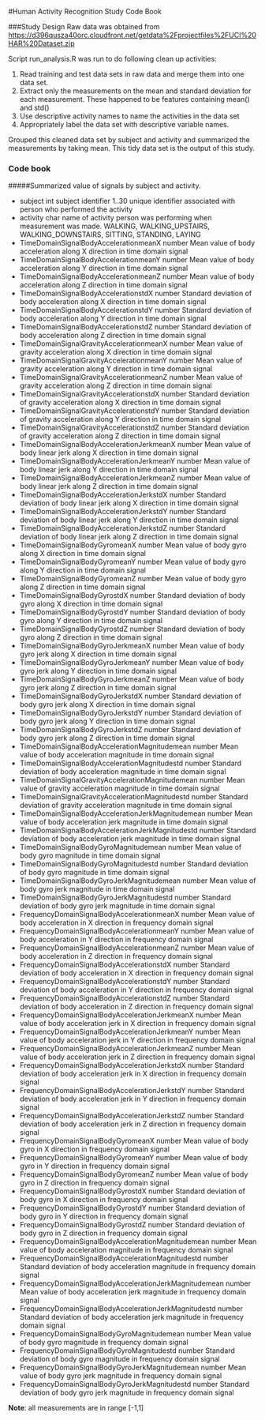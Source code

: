 #Human Activity Recognition Study Code Book

###Study Design
Raw data was obtained from https://d396qusza40orc.cloudfront.net/getdata%2Fprojectfiles%2FUCI%20HAR%20Dataset.zip 

Script run_analysis.R was run to do following clean up activities:
1. Read training and test data sets in raw data and merge them into one data set.
2. Extract only the measurements on the mean and standard deviation for each measurement. These happened to be features containing mean() and std()
3. Use descriptive activity names to name the activities in the data set
4. Appropriately label the data set with descriptive variable names.

Grouped this cleaned data set by subject and activity and summarized the measurements by taking mean. This tidy data set is the output of this study.

### Code book

#####Summarized value of signals by subject and activity. 
* subject                                                int
subject identifier
1..30 unique identifier associated with person who performed the activity
* activity                                               char
name of activity person was performing when measurement was made.
WALKING, WALKING_UPSTAIRS, WALKING_DOWNSTAIRS, SITTING, STANDING, LAYING
* TimeDomainSignalBodyAccelerationmeanX                  number
Mean value of body acceleration along X direction in time domain signal
* TimeDomainSignalBodyAccelerationmeanY                  number
Mean value of body acceleration along Y direction in time domain signal
* TimeDomainSignalBodyAccelerationmeanZ                  number
Mean value of body acceleration along Z direction in time domain signal
* TimeDomainSignalBodyAccelerationstdX                   number
Standard deviation of body acceleration along X direction in time domain signal
* TimeDomainSignalBodyAccelerationstdY                   number
Standard deviation of body acceleration along Y direction in time domain signal
* TimeDomainSignalBodyAccelerationstdZ                   number
Standard deviation of body acceleration along Z direction in time domain signal
* TimeDomainSignalGravityAccelerationmeanX               number
Mean value of gravity acceleration along X direction in time domain signal
* TimeDomainSignalGravityAccelerationmeanY               number
Mean value of gravity acceleration along Y direction in time domain signal
* TimeDomainSignalGravityAccelerationmeanZ               number
Mean value of gravity acceleration along Z direction in time domain signal
* TimeDomainSignalGravityAccelerationstdX                number
Standard deviation of gravity acceleration along X direction in time domain signal
* TimeDomainSignalGravityAccelerationstdY                number
Standard deviation of gravity acceleration along Y direction in time domain signal
* TimeDomainSignalGravityAccelerationstdZ                number
Standard deviation of gravity acceleration along Z direction in time domain signal
* TimeDomainSignalBodyAccelerationJerkmeanX              number
Mean value of  body linear jerk along X direction in time domain signal
* TimeDomainSignalBodyAccelerationJerkmeanY              number
Mean value of  body linear jerk along Y direction in time domain signal
* TimeDomainSignalBodyAccelerationJerkmeanZ              number
Mean value of  body linear jerk along Z direction in time domain signal
* TimeDomainSignalBodyAccelerationJerkstdX               number
Standard deviation of  body linear jerk along X direction in time domain signal
* TimeDomainSignalBodyAccelerationJerkstdY               number
Standard deviation of  body linear jerk along Y direction in time domain signal
* TimeDomainSignalBodyAccelerationJerkstdZ               number
Standard deviation of  body linear jerk along Z direction in time domain signal
* TimeDomainSignalBodyGyromeanX                          number
Mean value of  body gyro along X direction in time domain signal
* TimeDomainSignalBodyGyromeanY                          number
Mean value of  body gyro along Y direction in time domain signal
* TimeDomainSignalBodyGyromeanZ                          number
Mean value of  body gyro along Z direction in time domain signal
* TimeDomainSignalBodyGyrostdX                           number
Standard deviation of  body gyro along X direction in time domain signal
* TimeDomainSignalBodyGyrostdY                           number
Standard deviation of  body gyro along Y direction in time domain signal
* TimeDomainSignalBodyGyrostdZ                           number
Standard deviation of  body gyro along Z direction in time domain signal
* TimeDomainSignalBodyGyroJerkmeanX                      number
Mean value of  body gyro jerk along X direction in time domain signal
* TimeDomainSignalBodyGyroJerkmeanY                      number
Mean value of  body gyro jerk along Y direction in time domain signal
* TimeDomainSignalBodyGyroJerkmeanZ                      number
Mean value of  body gyro jerk along Z direction in time domain signal
* TimeDomainSignalBodyGyroJerkstdX                       number
Standard deviation of  body gyro jerk along X direction in time domain signal
* TimeDomainSignalBodyGyroJerkstdY                       number
Standard deviation of  body gyro jerk along Y direction in time domain signal
* TimeDomainSignalBodyGyroJerkstdZ                       number
Standard deviation of  body gyro jerk along Z direction in time domain signal
* TimeDomainSignalBodyAccelerationMagnitudemean          number
Mean value of  body acceleration magnitude in time domain signal
* TimeDomainSignalBodyAccelerationMagnitudestd           number
Standard deviation of  body acceleration magnitude in time domain signal
* TimeDomainSignalGravityAccelerationMagnitudemean       number
Mean value of  gravity acceleration magnitude in time domain signal
* TimeDomainSignalGravityAccelerationMagnitudestd        number
Standard deviation of  gravity acceleration magnitude in time domain signal
* TimeDomainSignalBodyAccelerationJerkMagnitudemean      number
Mean value of  body acceleration jerk magnitude in time domain signal
* TimeDomainSignalBodyAccelerationJerkMagnitudestd       number
Standard deviation of  body acceleration jerk magnitude in time domain signal
* TimeDomainSignalBodyGyroMagnitudemean                  number
Mean value of  body gyro magnitude in time domain signal
* TimeDomainSignalBodyGyroMagnitudestd                   number
Standard deviation of  body gyro magnitude in time domain signal
* TimeDomainSignalBodyGyroJerkMagnitudemean              number
Mean value of  body gyro jerk magnitude in time domain signal
* TimeDomainSignalBodyGyroJerkMagnitudestd               number
Standard deviation of  body gyro jerk magnitude in time domain signal
* FrequencyDomainSignalBodyAccelerationmeanX              number
Mean value of body acceleration in X direction in frequency domain signal
* FrequencyDomainSignalBodyAccelerationmeanY              number
Mean value of body acceleration in Y direction in frequency domain signal
* FrequencyDomainSignalBodyAccelerationmeanZ              number
Mean value of body acceleration in Z direction in frequency domain signal
* FrequencyDomainSignalBodyAccelerationstdX               number
Standard deviation of body acceleration in X direction in frequency domain signal
* FrequencyDomainSignalBodyAccelerationstdY               number
Standard deviation of body acceleration in Y direction in frequency domain signal
* FrequencyDomainSignalBodyAccelerationstdZ               number
Standard deviation of body acceleration in Z direction in frequency domain signal
* FrequencyDomainSignalBodyAccelerationJerkmeanX          number
Mean value of body acceleration jerk in X direction in frequency domain signal
* FrequencyDomainSignalBodyAccelerationJerkmeanY          number
Mean value of body acceleration jerk in Y direction in frequency domain signal
* FrequencyDomainSignalBodyAccelerationJerkmeanZ          number
Mean value of body acceleration jerk in Z direction in frequency domain signal
* FrequencyDomainSignalBodyAccelerationJerkstdX           number
Standard deviation of body acceleration jerk in X direction in frequency domain signal
* FrequencyDomainSignalBodyAccelerationJerkstdY           number
Standard deviation of body acceleration jerk in Y direction in frequency domain signal
* FrequencyDomainSignalBodyAccelerationJerkstdZ           number
Standard deviation of body acceleration jerk in Z direction in frequency domain signal
* FrequencyDomainSignalBodyGyromeanX                      number
Mean value of body gyro in X direction in frequency domain signal
* FrequencyDomainSignalBodyGyromeanY                      number
Mean value of body gyro in Y direction in frequency domain signal
* FrequencyDomainSignalBodyGyromeanZ                      number
Mean value of body gyro in Z direction in frequency domain signal
* FrequencyDomainSignalBodyGyrostdX                       number
Standard deviation of body gyro in X direction in frequency domain signal
* FrequencyDomainSignalBodyGyrostdY                       number
Standard deviation of body gyro in Y direction in frequency domain signal
* FrequencyDomainSignalBodyGyrostdZ                       number
Standard deviation of body gyro in Z direction in frequency domain signal
* FrequencyDomainSignalBodyAccelerationMagnitudemean      number
Mean value of body acceleration magnitude in frequency domain signal
* FrequencyDomainSignalBodyAccelerationMagnitudestd       number
Standard deviation of body acceleration magnitude in frequency domain signal
* FrequencyDomainSignalBodyAccelerationJerkMagnitudemean  number
Mean value of body acceleration jerk magnitude in frequency domain signal
* FrequencyDomainSignalBodyAccelerationJerkMagnitudestd   number
Standard deviation of body acceleration jerk magnitude in frequency domain signal
* FrequencyDomainSignalBodyGyroMagnitudemean              number
Mean value of body gyro magnitude in frequency domain signal
* FrequencyDomainSignalBodyGyroMagnitudestd               number
Standard deviation of body gyro magnitude in frequency domain signal
* FrequencyDomainSignalBodyGyroJerkMagnitudemean          number
Mean value of body gyro jerk magnitude in frequency domain signal
* FrequencyDomainSignalBodyGyroJerkMagnitudestd           number
Standard deviation of body gyro jerk magnitude in frequency domain signal

**Note**: all measurements are in range [-1,1]
